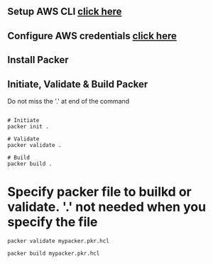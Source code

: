 ## Setup AWS CLI [click here](https://github.com/e2eSolutionArchitect/KEDB/blob/main/aws/install-aws-cli.md)

## Configure AWS credentials [click here](https://github.com/e2eSolutionArchitect/scripts/blob/main/aws/ec2/aws-configure.md)

## Install Packer

## Initiate, Validate & Build Packer
Do not miss the '.' at end of the command
```

# Initiate 
packer init .

# Validate
packer validate .

# Build
packer build .

```

# Specify packer file to builkd or validate. '.' not needed when you specify the file
```
packer validate mypacker.pkr.hcl

packer build mypacker.pkr.hcl
```
